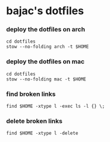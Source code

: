 # bajac's dotfiles

### deploy the dotfiles on arch

```console
cd dotfiles
stow --no-folding arch -t $HOME
```

### deploy the dotfiles on mac

```console
cd dotfiles
stow --no-folding mac -t $HOME
```

### find broken links

```console
find $HOME -xtype l -exec ls -l {} \;
```

### delete broken links

```console
find $HOME -xtype l -delete
```